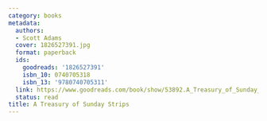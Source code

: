 ```yaml
---
category: books
metadata:
  authors:
  - Scott Adams
  cover: 1826527391.jpg
  format: paperback
  ids:
    goodreads: '1826527391'
    isbn_10: 0740705318
    isbn_13: '9780740705311'
  link: https://www.goodreads.com/book/show/53892.A_Treasury_of_Sunday_Strips
  status: read
title: A Treasury of Sunday Strips
---
```

